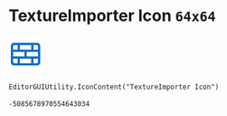 # TextureImporter Icon `64x64`
<img src="/img/TextureImporter%20Icon.png" width=64 height=64>

``` CSharp
EditorGUIUtility.IconContent("TextureImporter Icon")
```
```
-5085678970554643034
```
